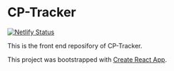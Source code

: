 # CP-Tracker

[![Netlify Status](https://api.netlify.com/api/v1/badges/0c3094c8-461d-46f6-824d-266a34629f3f/deploy-status)](https://app.netlify.com/sites/cp-tracks/deploys)

This is the front end reposifory of CP-Tracker.

This project was bootstrapped with [Create React App](https://github.com/facebook/create-react-app).
